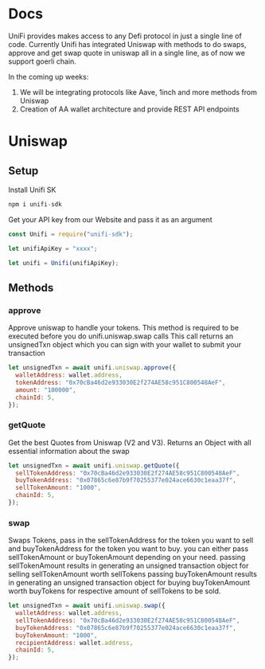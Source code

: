 # Docs

UniFi provides makes access to any Defi protocol in just a single line of code. Currently Unifi has integrated Uniswap with methods to do swaps, approve and get swap quote in uniswap all in a single line, as of now we support goerli chain.

In the coming up weeks:
1) We will be integrating protocols like Aave, 1inch and more methods from Uniswap
2) Creation of AA wallet architecture and provide REST API endpoints

# Uniswap

## Setup

Install Unifi SK
```js
npm i unifi-sdk
```
Get your API key from our Website and pass it as an argument
```js
const Unifi = require("unifi-sdk");

let unifiApiKey = "xxxx";

let unifi = Unifi(unifiApiKey);
```

## Methods

### approve
Approve uniswap to handle your tokens. This method is required to be executed before you do unifi.uniswap.swap calls
This call returns an unsignedTxn object which you can sign with your wallet to submit your transaction

```js
let unsignedTxn = await unifi.uniswap.approve({
  walletAddress: wallet.address,
  tokenAddress: "0x70cBa46d2e933030E2f274AE58c951C800548AeF",
  amount: "100000",
  chainId: 5,
});
```

### getQuote
Get the best Quotes from Uniswap (V2 and V3). Returns an Object with all essential information about the swap 
```js
let unsignedTxn = await unifi.uniswap.getQuote({
  sellTokenAddress: "0x70cBa46d2e933030E2f274AE58c951C800548AeF",
  buyTokenAddress: "0x07865c6e87b9f70255377e024ace6630c1eaa37f",
  sellTokenAmount: "1000",
  chainId: 5,
});
```

### swap
Swaps Tokens, pass in the sellTokenAddress for the token you want to sell and buyTokenAddress for the token you want to buy.
you can either pass sellTokenAmount or buyTokenAmount depending on your need.
passing sellTokenAmount results in generating an unsigned transaction object for selling sellTokenAmount worth sellTokens
passing buyTokenAmount results in generating an unsigned transaction object for buying buyTokenAmount worth buyTokens for respective amount of sellTokens to be sold.
```js
let unsignedTxn = await unifi.uniswap.swap({
  walletAddress: wallet.address,
  sellTokenAddress: "0x70cBa46d2e933030E2f274AE58c951C800548AeF",
  buyTokenAddress: "0x07865c6e87b9f70255377e024ace6630c1eaa37f",
  buyTokenAmount: "1000",
  recipientAddress: wallet.address,
  chainId: 5,
});
```
